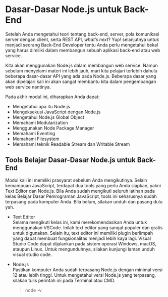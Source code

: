 # Dasar-Dasar Node.js untuk Back-End

Setelah Anda mengetahui teori tentang back-end, server, pola komunikasi server dengan client, serta REST API, _what’s next_? Yup! selanjutnya untuk menjadi seorang Back-End Developer tentu Anda perlu mengetahui bekal yang harus dimiliki dalam membangun sebuah aplikasi back-end atau web service.

Kita akan menggunakan Node.js dalam membangun web service. Namun sebelum menyelami materi ini lebih jauh, mari kita pelajari terlebih dahulu beberapa dasar-dasar API yang ada pada Node.js. Beberapa dasar yang akan dipelajari kali ini akan sangat membantu kita dalam pengembangan web service nantinya.

Pada akhir modul ini, diharapkan Anda dapat:

- Mengetahui apa itu Node.js
- Mengeksekusi JavaScript dengan Node.js
- Mengetahui Node.js Global Object
- Memahami Modularization
- Menggunakan Node Package Manager
- Memahami Eventing
- Memahami Filesystem
- Memahami teknik Readable Stream dan Writable Stream

## Tools Belajar Dasar-Dasar Node.js untuk Back-End

Modul kali ini memiliki prasyarat sebelum Anda mengikutinya. Selain kemampuan JavaScript, terdapat dua tools yang perlu Anda siapkan, yakni Text Editor dan Node.js. Bila Anda sudah mengikuti seluruh latihan pada kelas Belajar Dasar Pemrograman JavaScript, tools ini seharusnya sudah terpasang pada komputer Anda. Bila belum, silakan unduh dan pasang dulu yah.

- Text Editor <br/>
  Selama mengikuti kelas ini, kami merekomendasikan Anda untuk menggunakan VSCode. Inilah text editor yang sangat populer dan gratis untuk digunakan. Selain itu, text editor ini memiliki plugin berlimpah yang dapat membuat fungsionalitas menjadi lebih kaya lagi. Visual Studio Code dapat dijalankan pada sistem operasi Windows, macOS, ataupun Linux. Untuk mengunduhnya, silakan kunjungi laman unduh visual studio code.

- Node.js <br/>
  Pastikan komputer Anda sudah terpasang Node.js dengan minimal versi 12 atau lebih tinggi. Untuk mengetahui versi Node.js yang terpasang, silakan tulis perintah ini pada Terminal atau CMD.<br/>
  > node -v

